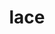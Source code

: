 ---
category: 4-letters
denotation: null
name: lace
reference_link: https://www.etymonline.com/word/lace
root_language: null
root_name: null
title: lace
type: free
word_sums:
- respelling: lace
  sum: 'Lace + '
---